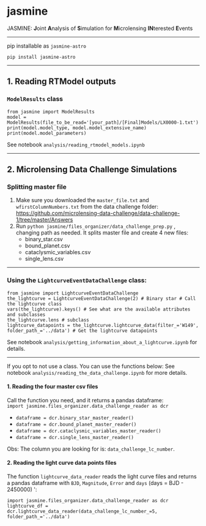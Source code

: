 # jasmine
JASMINE: **J**oint **A**nalysis of **S**imulation for **M**icrolensing **IN**terested **E**vents

---
pip installable as `jasmine-astro`
```
pip install jasmine-astro
```
---
## 1. Reading RTModel outputs
### `ModelResults` class
```
from jasmine import ModelResults
model = ModelResults(file_to_be_read='[your_path]/[Final]Models/LX0000-1.txt')
print(model.model_type, model.model_extensive_name)
print(model.model_parameters)
```
See notebook `analysis/reading_rtmodel_models.ipynb`

---
## 2. Microlensing Data Challenge Simulations

### Splitting master file
1. Make sure you downloaded the `master_file.txt` and `wfirstColumnNumbers.txt`  from the data challenge folder:  
   https://github.com/microlensing-data-challenge/data-challenge-1/tree/master/Answers
2. Run `python jasmine/files_organizer/data_challenge_prep.py` , changing path as needed. It splits master file and create 4 new files:
   * binary_star.csv
   * bound_planet.csv
   * cataclysmic_variables.csv
   * single_lens.csv
---
###  Using the `LightcurveEventDataChallenge` class:  
```
from jasmine import LightcurveEventDataChallenge
the_lightcurve = LightcurveEventDataChallenge(2) # Binary star # Call the lightcurve class
vars(the_lightcurve).keys() # See what are the available attributes and subclasses
the_lightcurve.lens # subclass
lightcurve_datapoints = the_lightcurve.lightcurve_data(filter_='W149', folder_path_='../data') # Get the lightcurve datapoints
```

See notebook `analysis/getting_information_about_a_lightcurve.ipynb` for details.

---
If you opt to not use a class. You can use the functions below:
See notebook `analysis/reading_the_data_challenge.ipynb` for more details.
#### 1. Reading the four master csv files
Call the function you need, and it returns a pandas dataframe:  
`import jasmine.files_organizer.data_challenge_reader as dcr`
* `dataframe = dcr.binary_star_master_reader()`  
* `dataframe = dcr.bound_planet_master_reader()`  
* `dataframe = dcr.cataclysmic_variables_master_reader()`  
* `dataframe = dcr.single_lens_master_reader()`  

Obs: The column you are looking for is: `data_challenge_lc_number`.  

#### 2. Reading the light curve data points files
The function `lightcurve_data_reader` reads the light curve files and returns a pandas dataframe with `BJD`, `Magnitude`, `Error` and `days` (days = BJD - 2450000) ':  

```
import jasmine.files_organizer.data_challenge_reader as dcr
lightcurve_df = dcr.lightcurve_data_reader(data_challenge_lc_number_=5, folder_path_='../data')
```
